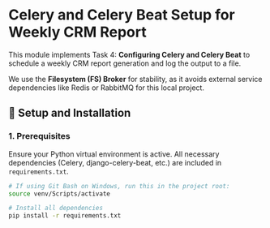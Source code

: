 # Celery and Celery Beat Setup for Weekly CRM Report

This module implements Task 4: **Configuring Celery and Celery Beat** to schedule a weekly CRM report generation and log the output to a file.

We use the **Filesystem (FS) Broker** for stability, as it avoids external service dependencies like Redis or RabbitMQ for this local project.

## 🚀 Setup and Installation

### 1. Prerequisites

Ensure your Python virtual environment is active. All necessary dependencies (Celery, django-celery-beat, etc.) are included in `requirements.txt`.

```bash
# If using Git Bash on Windows, run this in the project root:
source venv/Scripts/activate

# Install all dependencies
pip install -r requirements.txt
